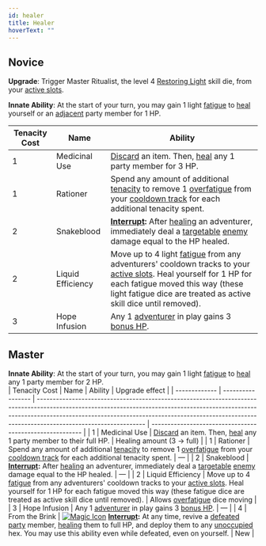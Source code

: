 ```yaml
---
id: healer
title: Healer
hoverText: ""
---
```


## Novice

**Upgrade**: Trigger Master Ritualist, the level 4 [Restoring Light](/docs/adventurer/skill-lines/mage/restoring-light) skill die, from your [active slots](/docs/glossary/active-slot).

**Innate Ability**: At the start of your turn, you may gain 1 light [fatigue](/docs/glossary/fatigue) to [heal](/docs/glossary/healing) yourself or an [adjacent](/docs/glossary/adjacent) party member for 1 HP.

| Tenacity Cost | Name              | Ability                                                                                                                                                                                                                                                                          |
| ------------- | ----------------- | -------------------------------------------------------------------------------------------------------------------------------------------------------------------------------------------------------------------------------------------------------------------------------- |
| 1             | Medicinal Use     | [Discard](/docs/glossary/discard) an item. Then, [heal](/docs/glossary/healing) any 1 party member for 3 HP.                                                                                                                                                                     |
| 1             | Rationer          | Spend any amount of additional [tenacity](/docs/glossary/tenacity) to remove 1 [overfatigue](/docs/glossary/fatigue) from your [cooldown track](/docs/glossary/cooldown-track) for each additional tenacity spent.                                                               |
| 2             | Snakeblood        | **[Interrupt](/docs/glossary/interrupt):** After [healing](/docs/glossary/healing) an adventurer, immediately deal a [targetable](/docs/glossary/targetable) [enemy](/docs/glossary/enemy) damage equal to the HP healed.                                                        |
| 2             | Liquid Efficiency | Move up to 4 light [fatigue](/docs/glossary/fatigue) from any adventurers' cooldown tracks to your [active slots](/docs/glossary/active-slot). Heal yourself for 1 HP for each fatigue moved this way (these light fatigue dice are treated as active skill dice until removed). |
| 3             | Hope Infusion     | Any 1 [adventurer](/docs/glossary/adventurer) in play gains 3 [bonus HP](/docs/glossary/bonus-hp).                                                                                                                                                                               |

## Master

**Innate Ability**: At the start of your turn, you may gain 1 light [fatigue](/docs/glossary/fatigue) to [heal](/docs/glossary/healing) any 1 party member for 2 HP.  
| Tenacity Cost | Name | Ability | Upgrade effect |
| ------------- | ----------------- | ---------------------------------------------------------------------------------------------------------------------------------------------------------------------------------------------------------------------------------------------------------------------------- | -------------------------------------------------------- |
| 1 | Medicinal Use | [Discard](/docs/glossary/discard) an item. Then, [heal](/docs/glossary/healing) any 1 party member to their full HP. | Healing amount (3 → full) |
| 1 | Rationer | Spend any amount of additional [tenacity](/docs/glossary/tenacity) to remove 1 [overfatigue](/docs/glossary/fatigue) from your [cooldown track](/docs/glossary/cooldown-track) for each additional tenacity spent. | — |
| 2 | Snakeblood | **[Interrupt](/docs/glossary/interrupt):** After [healing](/docs/glossary/healing) an adventurer, immediately deal a [targetable](/docs/glossary/targetable) [enemy](/docs/glossary/enemy) damage equal to the HP healed. | — |
| 2 | Liquid Efficiency | Move up to 4 [fatigue](/docs/glossary/fatigue) from any adventurers' cooldown tracks to your [active slots](/docs/glossary/active-slot). Heal yourself for 1 HP for each fatigue moved this way (these fatigue dice are treated as active skill dice until removed). | Allows [overfatigue](/docs/glossary/fatigue) dice moving |
| 3 | Hope Infusion | Any 1 [adventurer](/docs/glossary/adventurer) in play gains 3 [bonus HP](/docs/glossary/bonus-hp). | — |
| 4 | From the Brink | [<img src="/icons/magic.svg" alt="Magic Icon" class="icon-svg" />](/docs/battles/battle-forms/magic) **[Interrupt](/docs/glossary/interrupt):** At any time, revive a [defeated](/docs/glossary/defeated) [party](/docs/glossary/party) member, [healing](/docs/glossary/healing) them to full HP, and deploy them to any [unoccupied](/docs/glossary/occupied) hex. You may use this ability even while defeated, even on yourself. | New |
